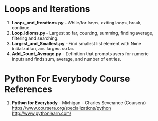 #  Loops and Iterations
1.  **Loops_and_Iterations.py** - While/for loops, exiting loops, break, continue. 
2.  **Loop_Idioms.py** - Largest so far, counting, summing, finding average, filtering and searching.  
3.  **Largest_and_Smallest.py** - Find smallest list element with None initialization, and largest so far.  
4.  **Add_Count_Average.py** - Definition that prompts users for numeric inputs and finds sum, average, and number of entries. 

#  Python For Everybody Course References
1.  **Python for Everybody** - Michigan - Charles Severance (Coursera)   
	https://www.coursera.org/specializations/python  
	http://www.pythonlearn.com/
